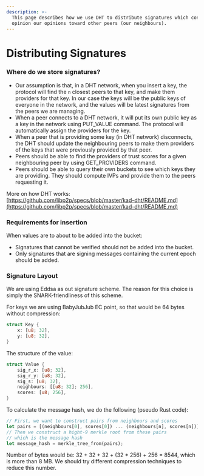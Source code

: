 ```yaml
---
description: >-
  This page describes how we use DHT to distribute signatures which contain
  opinion our opinions toward other peers (our neighbours).
---
```


# Distributing Signatures

### Where do we store signatures?

* Our assumption is that, in a DHT network, when you insert a key, the protocol will find the `n` closest peers to that key, and make them providers for that key. In our case the keys will be the public keys of everyone in the network, and the values will be latest signatures from the peers we are managing.
* When a peer connects to a DHT network, it will put its own public key as a key in the network using PUT\_VALUE command. The protocol will automatically assign the providers for the key.
* When a peer that is providing some key (in DHT network) disconnects, the DHT should update the neighbouring peers to make them providers of the keys that were previously provided by that peer.
* Peers should be able to find the providers of trust scores for a given neighbouring peer by using GET\_PROVIDERS command.
* Peers should be able to query their own buckets to see which keys they are providing. They should compute IVPs and provide them to the peers requesting it.

More on how DHT works: [https://github.com/libp2p/specs/blob/master/kad-dht/README.md](https://github.com/libp2p/specs/blob/master/kad-dht/README.md)

### Requirements for insertion

When values are to about to be added into the bucket:

* Signatures that cannot be verified should not be added into the bucket.
* Only signatures that are signing messages containing the current epoch should be added.

### Signature Layout

We are using Eddsa as out signature scheme. The reason for this choice is simply the SNARK-friendliness of this scheme.

For keys we are using BabyJubJub EC point, so that would be 64 bytes without compression:

```rust
struct Key {
    x: [u8; 32],
    y: [u8; 32],
}
```

The structure of the value:

```rust
struct Value {
    sig_r_x: [u8; 32],
    sig_r_y: [u8; 32],
    sig_s: [u8; 32],
    neighbours: [[u8; 32]; 256],
    scores: [u8; 256],
}
```

To calculate the message hash, we do the following (pseudo Rust code):

```rust
// First, we want to construct pairs from neighbours and scores
let pairs = [(neighbours[0], scores[0]) ... (neighbours[n], scores[n])];
// Then we construct a hight-9 merkle root from these pairs
// which is the message hash
let message_hash = merkle_tree_from(pairs);
```

Number of bytes would be: 32 + 32 + 32 + (32 \* 256) + 256 = 8544, which is more than 8 MB. We should try different compression techniques to reduce this number.
